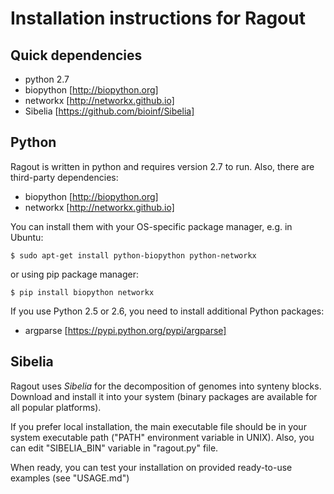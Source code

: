 Installation instructions for Ragout
====================================

Quick dependencies
------------------

* python 2.7
* biopython [http://biopython.org]
* networkx [http://networkx.github.io]
* Sibelia [https://github.com/bioinf/Sibelia]

Python
------

Ragout is written in python and requires version 2.7 to run.
Also, there are third-party dependencies:

* biopython [http://biopython.org]
* networkx [http://networkx.github.io]

You can install them with your OS-specific package manager,
e.g. in Ubuntu:

	$ sudo apt-get install python-biopython python-networkx

or using pip package manager:

	$ pip install biopython networkx

If you use Python 2.5 or 2.6, you need to install additional Python
packages:

* argparse [https://pypi.python.org/pypi/argparse]

Sibelia
-------

Ragout uses *Sibelia* for the decomposition of genomes into synteny blocks.
Download and install it into your system (binary packages are available
for all popular platforms).

If you prefer local installation, the main executable file should be in 
your system executable path ("PATH" environment variable in UNIX).
Also, you can edit "SIBELIA_BIN" variable in "ragout.py" file.

When ready, you can test your installation on provided ready-to-use
examples (see "USAGE.md")